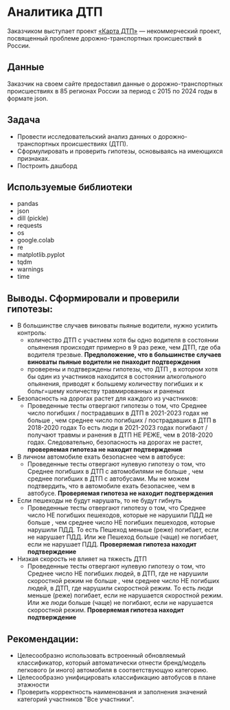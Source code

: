 # Аналитика ДТП
Заказчиком выступает проект [«Карта ДТП»](https://dtp-stat.ru/) — некоммерческий проект, посвященный проблеме дорожно-транспортных происшествий в России.

## Данные

Заказчик на своем сайте предоставил данные о дорожно-транспортных происшествиях в 85 регионах России за период с 2015 по 2024 годы в формате json.

## Задача 
- Провести исследовательский анализ данных о дорожно-транспортных происшествиях (ДТП).
- Сформулировать и проверить гипотезы, основываясь на имеющихся признаках.
- Построить дашборд 

## Используемые библиотеки
- pandas
- json
- dill (pickle)
- requests
- os
- google.colab 
- re
- matplotlib.pyplot
- tqdm 
- warnings
- time 
  

## Выводы. Сформировали и проверили гипотезы:
- В большинстве случаев виноваты пьяные водители, нужно усилить контроль:
  - количество ДТП с участием хотя бы одно водителя в состоянии опьянения происходят примерно в 9 раз реже, чем ДТП, где оба водителя трезвые. **Предположение, что в большинстве случаев виноваты пьяные водители не пнаходит подтверждения**
  - проверены и подтверждены гипотезы, что ДТП , в котором хотя бы один из участников находится в состоянии алкогольного опьянения, приводят к большему количеству погибших и к больг=шему количеству травмированных и раненых
- Безопасность на дорогах растет для каждого из участников:
  - Проведенные тесты отвергают гипотезы о том, что Среднее число погибших / пострадавших в ДТП в 2021-2023 годах не больше , чем среднее число погибших / пострадавших  в ДТП в 2018-2020 годах То есть люди в 2021-2023 годах погибают /получают травмы и ранения в ДТП НЕ РЕЖЕ, чем в 2018-2020 годах. Следовательно, безопасность на дорогах не растет, **проверяемая гипотеза не находит подтверждения**
- В личном автомобиле ехать безопаснее чем в автобусе:
  - Проведенные тесты отвергают нулевую гипотезу о том, что Среднее погибших в ДТП с автомобилями не больше , чем среднее погибших в ДТП с автобусами. Мы не можем подтвердить, что в автомобиле ехать безопаснее, чем в автобусе. **Проверяемая гипотеза не находит подтверждения**
- Если пешеходы не будут нарушать, то не будут гибнуть
  - Проведенные тесты отвергают гипотезу о том, что Среднее число НЕ погибших пешеходов, которые не нарушили ПДД не больше , чем среднее число НЕ погибших пешеходов, которые нарушили ПДД. То есть Пешеход меньше (реже) погибает, если не нарушает ПДД. Или же Пешеход больше (чаще) не погибает, если не нарушает ПДД. **Проверяемая гипотеза находит подтверждение**
- Низкая скорость не влияет на тяжесть ДТП
  - Проведенные тесты отвергают нулевую гипотезу о том, что Среднее число НЕ погибших людей, в ДТП, где не нарушили скоростной режим не больше , чем среднее число НЕ погибших людей, в ДТП, где нарушили скоростной режим. То есть люди меньше (реже) погибает, если не нарушается скоростной режим. Или же люди больше (чаще) не погибают, если не нарушается скоростной режим. **Проверяемая гипотеза находит подтверждение**

## Рекомендации:
- Целесообразно использовать встроенный обновляемый классификатор, который автоматически отнести бренд/модель легкового (и иного) автомобиля в соответствующую категорию.
- Целесообразно унифицировать классификацию автобусов в плане этажности
- Проверить корректность наименования и заполнения значений категорий участников  "Все участники".





